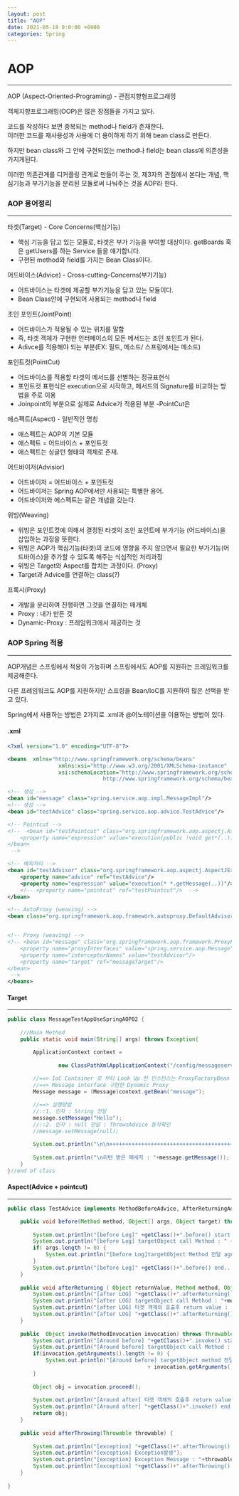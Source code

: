```yaml
---
layout: post
title: "AOP"
date: 2021-05-18 0:0:00 +0900
categories: Spring
---
```

# AOP
---
AOP (Aspect-Oriented-Programing) - 관점지향형프로그래밍

객체지향프로그래밍(OOP)은 많은 장점들을 가지고 있다.

코드를 작성하다 보면 중복되는 method나 field가 존재한다.  
이러한 코드를 재사용성과 사용에 더 용이하게 하기 위해 bean class로 만든다.

하지만 bean class와 그 안에 구현되있는 method나 field는 bean class에 의존성을 가지게된다.

이러한 의존관계를 디커플링 관계로 만들어 주는 것, 제3자의 관점에서 본다는 개념, 핵심기능과 부가기능을 분리된 모듈로써 나눠주는 것을 AOP라 한다. 


### AOP 용어정리
---

타겟(Target) - Core Concerns(핵심기능)

 - 핵심 기능을 담고 있는 모듈로, 타겟은 부가 기능을 부여할 대상이다.
   getBoards 혹은 getUsers를 하는 Service 들을 얘기합니다.
 - 구현된 method와 field를 가지는 Bean Class이다.

어드바이스(Advice) - Cross-cutting-Concerns(부가기능)

 - 어드바이스는 타겟에 제공할 부가기능을 담고 있는 모듈이다.
 - Bean Class안에 구현되어 사용되는 method나 field

조인 포인트(JointPoint)

 - 어드바이스가 적용될 수 있는 위치를 말함
 - 즉, 타겟 객체가 구현한 인터페이스의 모든 메서드는 조인 포인트가 된다.
 - Adivce를 적용해야 되는 부분(EX: 필드, 메소드/ 스프링에서는 메소드)

포인트컷(PointCut)

 - 어드바이스를 적용할 타겟의 메서드를 선별하는 정규표현식
 - 포인트컷 표현식은 execution으로 시작하고, 메서드의 Signature를 비교하는 방법을 주로 이용
 - Joinpoint의 부분으로 실제로 Advice가 적용된 부분
  -PointCut은 

애스펙트(Aspect) - 일반적인 명칭

 - 애스펙트는 AOP의 기본 모듈
 - 애스펙트 = 어드바이스 + 포인트컷
 - 애스펙트는 싱글턴 형태의 객체로 존재.

어드바이저(Advisior)

 - 어드바이저 = 어드바이스 + 포인트컷
 - 어드바이저는 Spring AOP에서만 사용되는 특별한 용어.
 - 어드바이저와 에스펙트는 같은 개념을 갖는다.

위빙(Weaving)

 - 위빙은 포인트컷에 의해서 결정된 타겟의 조인 포인트에 부가기능 (어드바이스)을 삽입하는 과정을 뜻한다.
 - 위빙은 AOP가 핵심기능(타겟)의 코드에 영향을 주지 않으면서 필요한 부가기능(어드바이스)을 추가할 수 있도록 해주는 식심적인 처리과정
 - 위빙은 Target와 Aspect를 합치는 과정이다. (Proxy)
 - Target과 Advice를 연결하는 class(?)

프록시(Proxy)

 - 개발을 분리하여 진행하면 그것을 연결하는 매개체
 - Proxy : 내가 만든 것
 - Dynamic-Proxy : 프레임워크에서 제공하는 것

### AOP Spring 적용
---

AOP개념은 스프링에서 적용이 가능하며 스프링에서도 AOP를 지원하는 프레임워크를 제공해준다.  

다른 프레임워크도 AOP를 지원하지만 스프링을 Bean/IoC를 지원하여 많은 선택을 받고 있다.

Spring에서 사용하는 방법은 2가지로 .xml과 @어노테이션을 이용하는 방법이 있다.

#### .xml

``` xml
<?xml version="1.0" encoding="UTF-8"?>

<beans 	xmlns="http://www.springframework.org/schema/beans"
				xmlns:xsi="http://www.w3.org/2001/XMLSchema-instance"
				xsi:schemaLocation="http://www.springframework.org/schema/beans
							  http://www.springframework.org/schema/beans/spring-beans.xsd">

<!-- 생성 -->							  
<bean id="message" class="spring.service.aop.impl.MessageImpl"/>
<!-- 생성 -->
<bean id="testAdvice" class="spring.service.aop.advice.TestAdvice"/>

<!-- Pointcut -->
<!--  <bean id="testPointcut" class="org.springframework.aop.aspectj.AspectJExpressionPointcut">
	<property name="expression" value="execution(public !void get*(..))"/>
</bean> 
 -->

<!-- 예외처리 -->
<bean id="testAdvisor" class="org.springframework.aop.aspectj.AspectJExpressionPointcutAdvisor">
	<property name="advice" ref="testAdvice"/>
	<property name="expression" value="execution(* *.getMessage(..))"/>
	<!-- <property name="pointcut" ref="testPointcut"/>  -->
</bean>

<!-- AutoProxy (weaving) -->
<bean class="org.springframework.aop.framework.autoproxy.DefaultAdvisorAutoProxyCreator"/>


<!-- Proxy (weaving) -->
<!-- <bean id="message" class="org.springframework.aop.framework.ProxyFactoryBean">
	<property name="proxyInterfaces" value="spring.service.aop.Message"/>  #Target이 인터페이스를 구현하기에 생략가능
	<property name="interceptorNames" value="testAdvisor"/>
	<property name="target" ref="messageTarget"/>
</bean>
 -->
</beans>
```

#### Target
---
```java
public class MessageTestAppUseSpringAOP02 {
	
	///Main Method
	public static void main(String[] args) throws Exception{

		ApplicationContext context = 
		
				new ClassPathXmlApplicationContext("/config/messageservice.xml");
		
		//==> IoC Container 로 부터 Look Up 한 인스턴스는 ProxyFactoryBean 객체가 생성해준 
		//==> Message interface 구현한 Dynamic Proxy
		Message message = (Message)context.getBean("message");

		//==> 실행방법
		//::1. 인자 : String 전달
	    message.setMessage("Hello");
	    //::2. 인자 : null 전달 : ThrowsAdvice 동작확인
		//message.setMessage(null);
	    
	    System.out.println("\n\n+++++++++++++++++++++++++++++++++++++++++++++\n\n");
		
	    System.out.println("\n리턴 받은 메세지 : "+message.getMessage());
	}
}//end of class
```

#### Aspect(Advice + pointcut)
---
```java
public class TestAdvice implements MethodBeforeAdvice, AfterReturningAdvice, ThrowsAdvice, MethodInterceptor {

	public void before(Method method, Object[] args, Object target) throws Throwable {
		
		System.out.println("[before Log]" +getClass()+".before() start....");
		System.out.println("[before Log] targetObject call Method : " +method);
		if( args.length != 0) {
			System.out.println("[before Log]targetObject Method 전달 agument : "+args[0]);
		}
		System.out.println("[before Log]" +getClass()+".before() end....");
	}
	
	public void afterReturning ( Object returnValue, Method method, Object[] args, Object target) throws Throwable{
		System.out.println("[after LOG] "+getClass()+".afterReturning() start....");
		System.out.println("[after LOG] targetObject call Method : "+method);
		System.out.println("[after LOG] 타겟 객체의 호출후 return value : "+returnValue);
		System.out.println("[after LOG] "+getClass()+".afterReturning() end....");
	}
	
	public  Object invoke(MethodInvocation invocation) throws Throwable{
		System.out.println("[Around before] "+getClass()+".invoke() start.....");
		System.out.println("[Around before] targetObject call Method : "+invocation.getMethod());
		if(invocation.getArguments().length != 0) {
			System.out.println("[Around before] targetObject method 전달 argument : "
											+ invocation.getArguments()[0]);
		}
		
		Object obj = invocation.proceed();
		
		System.out.println("[Around after] 타겟 객체의 호출후 return value : "+obj);
		System.out.println("[Around after] "+getClass()+".invoke() end.....");
		return obj;
	}
	
	public void afterThrowing(Throwable throwable) {
		
		System.out.println("[exception] "+getClass()+".afterThrowing() start.....");
		System.out.println("[exception] Exception발생");
		System.out.println("[exception] Exception Message : "+throwable.getMessage());
		System.out.println("[exception] "+getClass()+".afterThrowing() end.....");
	}
	
}
```






